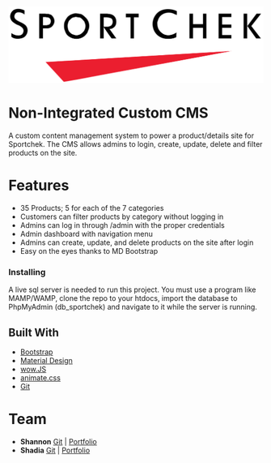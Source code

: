 ![logo](https://github.com/ShannonSL/Ali_S_StoltzLimin_S_3014_CMS/blob/shannon1/images/logo.png)


# Non-Integrated Custom CMS
A custom content management system to power a product/details site for Sportchek. The CMS allows admins to login, create, update, delete and filter products on the site. 


# Features
* 35 Products; 5 for each of the 7 categories 
* Customers can filter products by category without logging in
* Admins can log in through /admin with the proper credentials
* Admin dashboard with navigation menu
* Admins can create, update, and delete products on the site after login 
* Easy on the eyes thanks to MD Bootstrap


### Installing

A live sql server is needed to run this project. You must use a program like MAMP/WAMP, clone the repo to your htdocs, import the database to PhpMyAdmin (db_sportchek) and navigate to it while the server is running.



## Built With

* [Bootstrap](https://bootstrap.com/)
* [Material Design](https://fezvrasta.github.io/bootstrap-material-design/)
* [wow.JS](https://mynameismatthieu.com/WOW/)
* [animate.css](https://daneden.github.io/animate.css/)
* [Git](https://git-scm.com/)
 


   
# Team
- **Shannon**  [Git](https://github.com/ShannonSL) | [Portfolio](http://shannonstoltzlimin.ca/)
- **Shadia**        [Git](https://github.com/shadiaali) | [Portfolio](https://shadiaali.ca)


